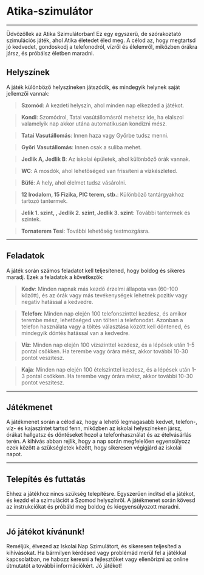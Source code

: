 # Atika-szimulátor
---------------------

Üdvözöllek az Atika Szimulátorban! Ez egy egyszerű, de szórakoztató szimulációs játék, ahol Atika életedet éled meg. A célod az, hogy megtartsd jó kedvedet, gondoskodj a telefonodról, vízről és élelemről, miközben órákra jársz, és próbálsz életben maradni.

## Helyszínek
A játék különböző helyszíneken játszódik, és mindegyik helynek saját jellemzői vannak:

> **Szomód**: A kezdeti helyszín, ahol minden nap elkezded a játékot.

> **Kondi**: Szomódrol, Tatai vasútállomásról mehetsz ide, ha elalszol valamelyik nap akkor utána automatikusan kondizni mész.

> **Tatai Vasutállomás**: Innen haza vagy Győrbe tudsz menni. 

> **Győri Vasutállomás**: Innen csak a suliba mehet.

> **Jedlik A, Jedlik B**: Az iskolai épületek, ahol különböző órák vannak.

> **WC**: A mosdók, ahol lehetőséged van frissíteni a vízkészleted.

> **Büfé**: A hely, ahol élelmet tudsz vásárolni.

> **12 Irodalom, 15 Fizika, PlC terem, stb.**: Különböző tantárgyakhoz tartozó tantermek.

> **Jelik 1. szint, , Jedlik 2. szint, Jedlik 3. szint**: További tantermek és szintek.

> **Tornaterem Tesi**: További lehetőség testmozgásra.

---------------------------

## Feladatok

A játék során számos feladatot kell teljesítened, hogy boldog és sikeres maradj. Ezek a feladatok a következők:

> **Kedv**: Minden napnak más kezdő érzelmi állapota van (60-100 között), és az órák vagy más tevékenységek lehetnek pozitív vagy negatív hatással a kedvedre.

> **Telefon**: Minden nap elején 100 telefonszinttel kezdesz, és amikor terembe mész, lehetőséged van tölteni a telefonodat. Azonban a telefon használata vagy a töltés választása között kell döntened, és mindegyik döntés hatással van a kedvedre.

> **Víz**: Minden nap elején 100 vízszinttel kezdesz, és a lépések után 1-5 pontal csökken. Ha terembe vagy órára mész, akkor további 10-30 pontot veszítesz.

> **Kaja**: Minden nap elején 100 ételszinttel kezdesz, és a lépések után 1-3 pontal csökken. Ha terembe vagy órára mész, akkor további 10-30 pontot veszítesz.


---------------------------------------

## Játékmenet

A játékmenet során a célod az, hogy a lehető legmagasabb kedvet, telefon-, víz- és kajaszintet tartsd fenn, miközben az iskolai helyszíneken jársz, órákat hallgatsz és döntéseket hozol a telefonhasználat és az ételvásárlás terén. A kihívás abban rejlik, hogy a nap során megfelelően egyensúlyozz ezek között a szükségletek között, hogy sikeresen végigjárd az iskolai napot.

---------------------

## Telepítés és futtatás
Ehhez a játékhoz nincs szükség telepítésre. Egyszerűen indítsd el a játékot, és kezdd el a szimulációt a Szomod helyszínről. A játékmenet során kövesd az instrukciókat és próbáld meg boldog és kiegyensúlyozott maradni.

--------------------
## Jó játékot kívánunk!
Reméljük, élvezed az Iskolai Nap Szimulátort, és sikeresen teljesíted a kihívásokat. Ha bármilyen kérdésed vagy problémád merül fel a játékkal kapcsolatban, ne habozz keresni a fejlesztőket vagy ellenőrizni az online útmutatót a további információkért. Jó játékot!

